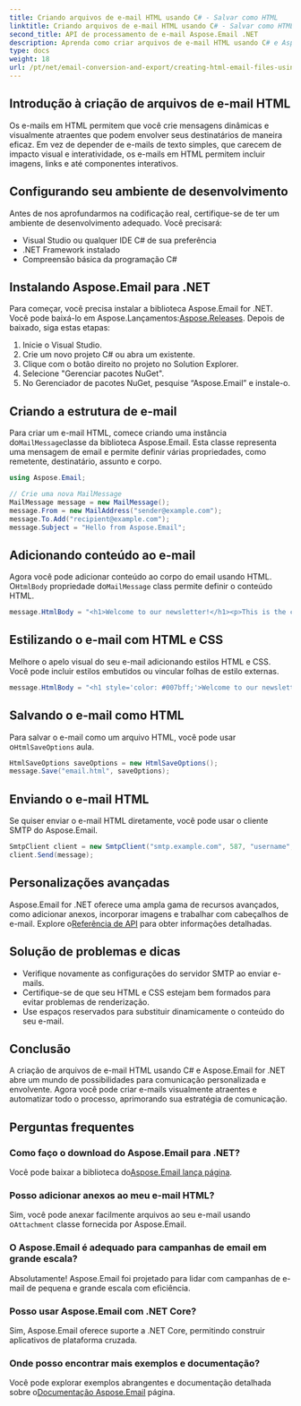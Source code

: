```yaml
---
title: Criando arquivos de e-mail HTML usando C# - Salvar como HTML
linktitle: Criando arquivos de e-mail HTML usando C# - Salvar como HTML
second_title: API de processamento de e-mail Aspose.Email .NET
description: Aprenda como criar arquivos de e-mail HTML usando C# e Aspose.Email for .NET. Guia passo a passo com código-fonte para personalização perfeita de e-mail.
type: docs
weight: 18
url: /pt/net/email-conversion-and-export/creating-html-email-files-using-csharp-save-as-html/
---
```


## Introdução à criação de arquivos de e-mail HTML

Os e-mails em HTML permitem que você crie mensagens dinâmicas e visualmente atraentes que podem envolver seus destinatários de maneira eficaz. Em vez de depender de e-mails de texto simples, que carecem de impacto visual e interatividade, os e-mails em HTML permitem incluir imagens, links e até componentes interativos.

## Configurando seu ambiente de desenvolvimento

Antes de nos aprofundarmos na codificação real, certifique-se de ter um ambiente de desenvolvimento adequado. Você precisará:

- Visual Studio ou qualquer IDE C# de sua preferência
- .NET Framework instalado
- Compreensão básica da programação C#

## Instalando Aspose.Email para .NET

 Para começar, você precisa instalar a biblioteca Aspose.Email for .NET. Você pode baixá-lo em Aspose.Lançamentos:[Aspose.Releases](https://releases.aspose.com/email/net/). Depois de baixado, siga estas etapas:

1. Inicie o Visual Studio.
2. Crie um novo projeto C# ou abra um existente.
3. Clique com o botão direito no projeto no Solution Explorer.
4. Selecione "Gerenciar pacotes NuGet".
5. No Gerenciador de pacotes NuGet, pesquise “Aspose.Email” e instale-o.

## Criando a estrutura de e-mail

 Para criar um e-mail HTML, comece criando uma instância do`MailMessage`classe da biblioteca Aspose.Email. Esta classe representa uma mensagem de email e permite definir várias propriedades, como remetente, destinatário, assunto e corpo.

```csharp
using Aspose.Email;

// Crie uma nova MailMessage
MailMessage message = new MailMessage();
message.From = new MailAddress("sender@example.com");
message.To.Add("recipient@example.com");
message.Subject = "Hello from Aspose.Email";
```

## Adicionando conteúdo ao e-mail

 Agora você pode adicionar conteúdo ao corpo do email usando HTML. O`HtmlBody` propriedade do`MailMessage` class permite definir o conteúdo HTML.

```csharp
message.HtmlBody = "<h1>Welcome to our newsletter!</h1><p>This is the content of our email.</p>";
```

## Estilizando o e-mail com HTML e CSS

Melhore o apelo visual do seu e-mail adicionando estilos HTML e CSS. Você pode incluir estilos embutidos ou vincular folhas de estilo externas.

```csharp
message.HtmlBody = "<h1 style='color: #007bff;'>Welcome to our newsletter!</h1><p style='font-size: 16px;'>This is the content of our email.</p>";
```

## Salvando o e-mail como HTML

 Para salvar o e-mail como um arquivo HTML, você pode usar o`HtmlSaveOptions` aula.

```csharp
HtmlSaveOptions saveOptions = new HtmlSaveOptions();
message.Save("email.html", saveOptions);
```

## Enviando o e-mail HTML

Se quiser enviar o e-mail HTML diretamente, você pode usar o cliente SMTP do Aspose.Email.

```csharp
SmtpClient client = new SmtpClient("smtp.example.com", 587, "username", "password");
client.Send(message);
```

## Personalizações avançadas

 Aspose.Email for .NET oferece uma ampla gama de recursos avançados, como adicionar anexos, incorporar imagens e trabalhar com cabeçalhos de e-mail. Explore o[Referência de API](https://reference.aspose.com/email/net) para obter informações detalhadas.

## Solução de problemas e dicas

- Verifique novamente as configurações do servidor SMTP ao enviar e-mails.
- Certifique-se de que seu HTML e CSS estejam bem formados para evitar problemas de renderização.
- Use espaços reservados para substituir dinamicamente o conteúdo do seu e-mail.

## Conclusão

A criação de arquivos de e-mail HTML usando C# e Aspose.Email for .NET abre um mundo de possibilidades para comunicação personalizada e envolvente. Agora você pode criar e-mails visualmente atraentes e automatizar todo o processo, aprimorando sua estratégia de comunicação.

## Perguntas frequentes

### Como faço o download do Aspose.Email para .NET?

 Você pode baixar a biblioteca do[Aspose.Email lança página](https://releases.aspose.com/email/net).

### Posso adicionar anexos ao meu e-mail HTML?

 Sim, você pode anexar facilmente arquivos ao seu e-mail usando o`Attachment` classe fornecida por Aspose.Email.

### O Aspose.Email é adequado para campanhas de email em grande escala?

Absolutamente! Aspose.Email foi projetado para lidar com campanhas de e-mail de pequena e grande escala com eficiência.

### Posso usar Aspose.Email com .NET Core?

Sim, Aspose.Email oferece suporte a .NET Core, permitindo construir aplicativos de plataforma cruzada.

### Onde posso encontrar mais exemplos e documentação?

 Você pode explorar exemplos abrangentes e documentação detalhada sobre o[Documentação Aspose.Email](https://reference.aspose.com/email/net) página.